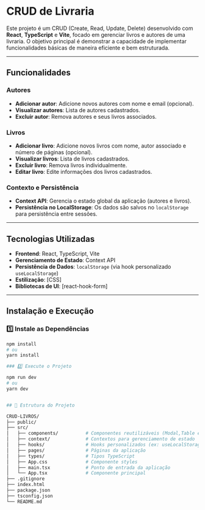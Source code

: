 # CRUD de Livraria

Este projeto é um CRUD (Create, Read, Update, Delete) desenvolvido com **React**, **TypeScript** e **Vite**, focado em gerenciar livros e autores de uma livraria. O objetivo principal é demonstrar a capacidade de implementar funcionalidades básicas de maneira eficiente e bem estruturada.

---

## Funcionalidades

### Autores
- **Adicionar autor**: Adicione novos autores com nome e email (opcional).
- **Visualizar autores**: Lista de autores cadastrados.
- **Excluir autor**: Remova autores e seus livros associados.

### Livros
- **Adicionar livro**: Adicione novos livros com nome, autor associado e número de páginas (opcional).
- **Visualizar livros**: Lista de livros cadastrados.
- **Excluir livro**: Remova livros individualmente.
- **Editar livro**: Edite informações dos livros cadastrados.

### Contexto e Persistência
- **Context API**: Gerencia o estado global da aplicação (autores e livros).
- **Persistência no LocalStorage**: Os dados são salvos no `localStorage` para persistência entre sessões.

---

## Tecnologias Utilizadas

- **Frontend**: React, TypeScript, Vite
- **Gerenciamento de Estado**: Context API
- **Persistência de Dados**: `localStorage` (via hook personalizado `useLocalStorage`)
- **Estilização**: [CSS]
- **Bibliotecas de UI**: [react-hook-form]

---

## Instalação e Execução

### 1️⃣ Instale as Dependências
```bash
npm install
# ou
yarn install

### 2️⃣ Execute o Projeto

npm run dev
# ou
yarn dev


## 📂 Estrutura do Projeto

CRUD-LIVROS/
├── public/
├── src/
│   ├── components/          # Componentes reutilizáveis (Modal,Table e Forms)
│   ├── context/             # Contextos para gerenciamento de estado
│   ├── hooks/               # Hooks personalizados (ex: useLocalStorage)
│   ├── pages/               # Páginas da aplicação
│   ├── types/               # Tipos TypeScript
│   ├── App.css              # Componente styles
│   ├── main.tsx             # Ponto de entrada da aplicação
│   └── App.tsx              # Componente principal
├── .gitignore
├── index.html
├── package.json
├── tsconfig.json
└── README.md